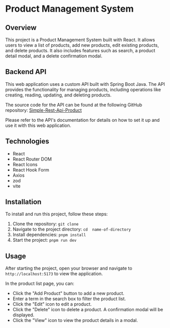 # Product Management System

## Overview

This project is a Product Management System built with React. It allows users to view a list of products, add new products, edit existing products, and delete products. 
It also includes features such as search, a product detail modal, and a delete confirmation modal.

## Backend API

This web application uses a custom API built with Spring Boot Java. The API provides the functionality for managing products, including operations like creating, reading, updating, and deleting products.

The source code for the API can be found at the following GitHub repository: [Simple-Rest-Api-Product](https://github.com/shodiqbasiru/Simple-Rest-Api-Product)

Please refer to the API's documentation for details on how to set it up and use it with this web application.

## Technologies
- React
- React Router DOM
- React Icons
- React Hook Form
- Axios
- zod
- vite

## Installation

To install and run this project, follow these steps:

1. Clone the repository: `git clone`
2. Navigate to the project directory: `cd  name-of-directory`
3. Install dependencies: `pnpm install`
4. Start the project: `pnpm run dev`

## Usage

After starting the project, open your browser and navigate to `http://localhost:5173` to view the application.

In the product list page, you can:

- Click the "Add Product" button to add a new product.
- Enter a term in the search box to filter the product list.
- Click the "Edit" icon to edit a product.
- Click the "Delete" icon to delete a product. A confirmation modal will be displayed.
- Click the "View" icon to view the product details in a modal.
